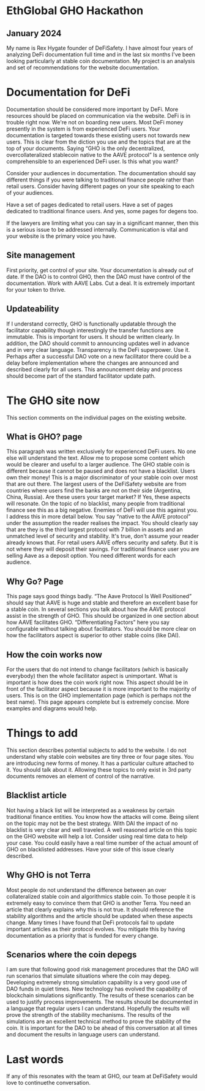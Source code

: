 # EthGlobal GHO Hackathon
## January 2024
My name is Rex Hygate founder of DeFiSafety. I have almost four years of analyzing DeFi documentation full time and in the last six months I've been looking particularly at stable coin documentation. My project is an analysis and set of recommendations for the website documentation.
# Documentation for DeFi
Documentation should be considered more important by DeFi.  More resources should be placed on communication via the website.
DeFi is in trouble right now.  We're not on boarding new users.  Most DeFi money presently in the system is from experienced DeFi users. Your documentation is targeted towards these existing users not towards new users. This is clear from the diction you use and the topics that are at the top of your documents.
Saying “GHO is the only decentralized, overcollateralized stablecoin native to the AAVE protocol” Is a sentence only comprehensible to an experienced DeFi user. Is this what you want?

Consider your audiences in documentation. The documentation should say different things if you were talking to traditional finance people rather than retail users. Consider having different pages on your site speaking to each of your audiences.  

Have a set of pages dedicated to retail users. Have a set of pages dedicated to traditional finance users.  And yes, some pages for degens too.

If the lawyers are limiting what you can say in a significant manner, then this is a serious issue to be addressed internally. Communication is vital and your website is the primary voice you have.
## Site management
First priority, get control of your site. Your documentation is already out of date. If the DAO is to control GHO, then the DAO must have control of the documentation. Work with AAVE Labs.  Cut a deal.  It is extremely important for your token to thrive.
## Updateability
If I understand correctly, GHO is functionally updatable through the facilitator capability though interestingly the transfer functions are immutable. This is important for users.  It should be written clearly. In addition, the DAO should commit to announcing updates well in advance and in very clear language. Transparency is the DeFi superpower.  Use it.
Perhaps after a successful DAO vote on a new facilitator there could be a delay before implementation where the changes are announced and described clearly for all users.  This announcement delay and process should become part of the standard facilitator update path.
# The GHO site now
This section comments on the individual pages on the existing website.
## What is GHO? page
This paragraph was written exclusively for experienced DeFi users. No one else will understand the text. Allow me to propose some content which would be clearer and useful to a larger audience.
The GHO stable coin is different because it cannot be paused and does not have a blacklist. Users own their money!  This is a major discriminator of your stable coin over most that are out there.  The largest users of the DeFiSafety website are from countries where users find the banks are not on their side (Argentina, China, Russia).  Are these users your target market?  If Yes, these aspects will resonate.
On the topic of no blacklist, many people from traditional finance see this as a big negative. Enemies of DeFi will use this against you.  I address this in more detail below.
You say “native to the AAVE protocol” under the assumption the reader realises the impact.  You should clearly say that are they is the third largest protocol with 7 billion in assets and an unmatched level of security and stability. It's true, don't assume your reader already knows that.  For retail users AAVE offers security and safety.  But it is not where they will deposit their savings. For traditional finance user you are selling Aave as a deposit option.  You need different words for each audience.
## Why Go? Page
This page says good things badly.  “The Aave Protocol Is Well Positioned” should say that AAVE is huge and stable and therefore an excellent base for a stable coin.  In several sections you talk about how the AAVE protocol assist in the strength of GHO.  This should be organized in one section about how AAVE facilitates GHO.
“Differentiating Factors” here you say configurable without talking about facilitators. You should be more clear on how the facilitators aspect is superior to other stable coins (like DAI).
## How the coin works now
For the users that do not intend to change facilitators (which is basically everybody) then the whole facilitator aspect is unimportant. What is important is how does the coin work right now. This aspect should be in front of the facilitator aspect because it is more important to the majority of users.
This is on the GHO implementation page (which is perhaps not the best name).  This page appears complete but is extremely concise. More examples and diagrams would help.
# Things to add
This section describes potential subjects to add to the website. I do not understand why stable coin websites are tiny three or four page sites. You are introducing new forms of money. It has a particular culture attached to it. You should talk about it. Allowing these topics to only exist in 3rd party documents removes an element of control of the narrative.
## Blacklist article 
Not having a black list will be interpreted as a weakness by certain traditional finance entities. You know how the attacks will come. Being silent on the topic may not be the best strategy. With DAI the impact of no blacklist is very clear and well traveled.  A well reasoned article on this topic on the GHO website will help a lot. Consider using real time data to help your case. You could easily have a real time number of the actual amount of GHO on blacklisted addresses.  Have your side of this issue clearly described.
## Why GHO is not Terra  
Most people do not understand the difference between an over collateralized stable coin and algorithmics stable coin.  To those people it is extremely easy to convince them that GHO is another Terra.  You need an article that clearly explains why this is not true.  It should reference the stability algorithms and the article should be updated when these aspects change. Many times I have found that DeFi protocols fail to update important articles as their protocol evolves.  You mitigate this by having documentation as a priority that is funded for every change.
## Scenarios where the coin depegs
I am sure that following good risk management procedures that the DAO will run scenarios that simulate situations where the coin may depeg.  Developing extremely strong simulation capability is a very good use of DAO funds in quiet times. New technology has evolved the capability of blockchain simulations significantly.
The results of these scenarios can be used to justify process improvements. The results should be documented in a language that regular users I can understand. Hopefully the results will prove the strength of the stability mechanisms.
The results of the simulations are an excellent technical method to prove the stability of the coin. It is important for the DAO to be ahead of this conversation at all times and document the results in language users can understand.
# Last words
If any of this resonates with the team at GHO, our team at DeFiSafety would love to continuethe conversation.
